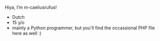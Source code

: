 Hiya, I’m m-caeliusrufus!
- Dutch
- 15 y/o
- mainly a Python programmer, but you'll find the occassional PHP file here as well :)

<!---
m-caeliusrufus/m-caeliusrufus is a ✨ special ✨ repository because its `README.md` (this file) appears on your GitHub profile.
You can click the Preview link to take a look at your changes.
--->
